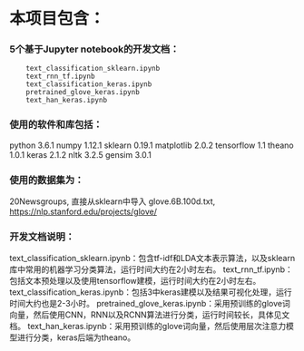 # 本项目包含：
### 5个基于Jupyter notebook的开发文档：
        text_classification_sklearn.ipynb
        text_rnn_tf.ipynb
	    text_classification_keras.ipynb
	    pretrained_glove_keras.ipynb
	    text_han_keras.ipynb


### 使用的软件和库包括：
python 3.6.1
numpy 1.12.1
sklearn 0.19.1
matplotlib 2.0.2
tensorflow 1.1
theano 1.0.1
keras 2.1.2
nltk 3.2.5
gensim 3.0.1

### 使用的数据集为：
20Newsgroups, 直接从sklearn中导入
glove.6B.100d.txt, https://nlp.stanford.edu/projects/glove/

### 开发文档说明：
text_classification_sklearn.ipynb：包含tf-idf和LDA文本表示算法，以及sklearn库中常用的机器学习分类算法，运行时间大约在2小时左右。
text_rnn_tf.ipynb：包括文本预处理以及使用tensorflow建模，运行时间大约在2小时左右。
text_classification_keras.ipynb：包括3中keras建模以及结果可视化处理，运行时间大约也是2-3小时。
pretrained_glove_keras.ipynb：采用预训练的glove词向量，然后使用CNN，RNN以及RCNN算法进行分类，运行时间较长，具体见文档。
text_han_keras.ipynb：采用预训练的glove词向量，然后使用层次注意力模型进行分类，keras后端为theano。
